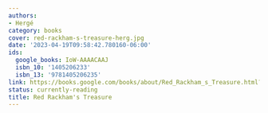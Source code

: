 ```yaml
---
authors:
- Hergé
category: books
cover: red-rackham-s-treasure-herg.jpg
date: '2023-04-19T09:58:42.780160-06:00'
ids:
  google_books: IoW-AAAACAAJ
  isbn_10: '1405206233'
  isbn_13: '9781405206235'
link: https://books.google.com/books/about/Red_Rackham_s_Treasure.html?hl=&id=IoW-AAAACAAJ
status: currently-reading
title: Red Rackham's Treasure
---
```

